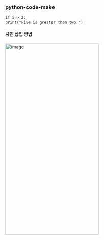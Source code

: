 ### python-code-make

```
if 5 > 2:
print("Five is greater than two!")
```

#### 사진 삽입 방법

<img width="293" height="597" alt="image" src="https://github.com/user-attachments/assets/82b04511-91db-4de1-9275-da07dfbd4004" />
